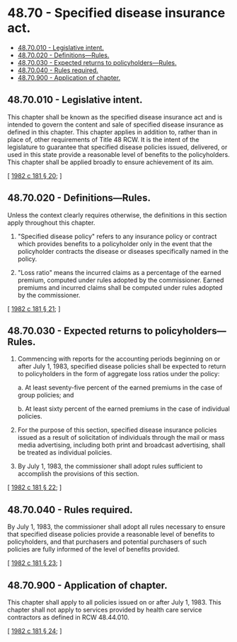 # 48.70 - Specified disease insurance act.
* [48.70.010 - Legislative intent.](#4870010---legislative-intent)
* [48.70.020 - Definitions—Rules.](#4870020---definitionsrules)
* [48.70.030 - Expected returns to policyholders—Rules.](#4870030---expected-returns-to-policyholdersrules)
* [48.70.040 - Rules required.](#4870040---rules-required)
* [48.70.900 - Application of chapter.](#4870900---application-of-chapter)
## 48.70.010 - Legislative intent.
This chapter shall be known as the specified disease insurance act and is intended to govern the content and sale of specified disease insurance as defined in this chapter. This chapter applies in addition to, rather than in place of, other requirements of Title 48 RCW. It is the intent of the legislature to guarantee that specified disease policies issued, delivered, or used in this state provide a reasonable level of benefits to the policyholders. This chapter shall be applied broadly to ensure achievement of its aim.

\[ [1982 c 181 § 20](https://leg.wa.gov/CodeReviser/documents/sessionlaw/1982c181.pdf?cite=1982%20c%20181%20§%2020); \]

## 48.70.020 - Definitions—Rules.
Unless the context clearly requires otherwise, the definitions in this section apply throughout this chapter.

1. "Specified disease policy" refers to any insurance policy or contract which provides benefits to a policyholder only in the event that the policyholder contracts the disease or diseases specifically named in the policy.

2. "Loss ratio" means the incurred claims as a percentage of the earned premium, computed under rules adopted by the commissioner. Earned premiums and incurred claims shall be computed under rules adopted by the commissioner.

\[ [1982 c 181 § 21](https://leg.wa.gov/CodeReviser/documents/sessionlaw/1982c181.pdf?cite=1982%20c%20181%20§%2021); \]

## 48.70.030 - Expected returns to policyholders—Rules.
1. Commencing with reports for the accounting periods beginning on or after July 1, 1983, specified disease policies shall be expected to return to policyholders in the form of aggregate loss ratios under the policy:

   a. At least seventy-five percent of the earned premiums in the case of group policies; and

   b. At least sixty percent of the earned premiums in the case of individual policies.

2. For the purpose of this section, specified disease insurance policies issued as a result of solicitation of individuals through the mail or mass media advertising, including both print and broadcast advertising, shall be treated as individual policies.

3. By July 1, 1983, the commissioner shall adopt rules sufficient to accomplish the provisions of this section.

\[ [1982 c 181 § 22](https://leg.wa.gov/CodeReviser/documents/sessionlaw/1982c181.pdf?cite=1982%20c%20181%20§%2022); \]

## 48.70.040 - Rules required.
By July 1, 1983, the commissioner shall adopt all rules necessary to ensure that specified disease policies provide a reasonable level of benefits to policyholders, and that purchasers and potential purchasers of such policies are fully informed of the level of benefits provided.

\[ [1982 c 181 § 23](https://leg.wa.gov/CodeReviser/documents/sessionlaw/1982c181.pdf?cite=1982%20c%20181%20§%2023); \]

## 48.70.900 - Application of chapter.
This chapter shall apply to all policies issued on or after July 1, 1983. This chapter shall not apply to services provided by health care service contractors as defined in RCW 48.44.010.

\[ [1982 c 181 § 24](https://leg.wa.gov/CodeReviser/documents/sessionlaw/1982c181.pdf?cite=1982%20c%20181%20§%2024); \]

